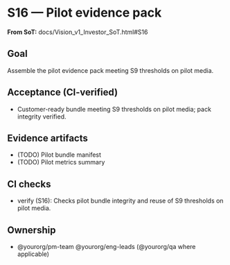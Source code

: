 # S16 — Pilot evidence pack

**From SoT:** docs/Vision_v1_Investor_SoT.html#S16

## Goal
Assemble the pilot evidence pack meeting S9 thresholds on pilot media.

## Acceptance (CI-verified)
- Customer-ready bundle meeting S9 thresholds on pilot media; pack integrity verified.

## Evidence artifacts
- (TODO) Pilot bundle manifest
- (TODO) Pilot metrics summary

## CI checks
- verify (S16): Checks pilot bundle integrity and reuse of S9 thresholds on pilot media.

## Ownership
- @yourorg/pm-team @yourorg/eng-leads (@yourorg/qa where applicable)
